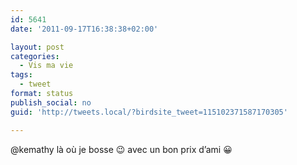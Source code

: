 ```yaml
---
id: 5641
date: '2011-09-17T16:38:38+02:00'

layout: post
categories:
  - Vis ma vie
tags:
  - tweet
format: status
publish_social: no
guid: 'http://tweets.local/?birdsite_tweet=115102371587170305'

---
```


@kemathy là où je bosse 😉 avec un bon prix d’ami 😀